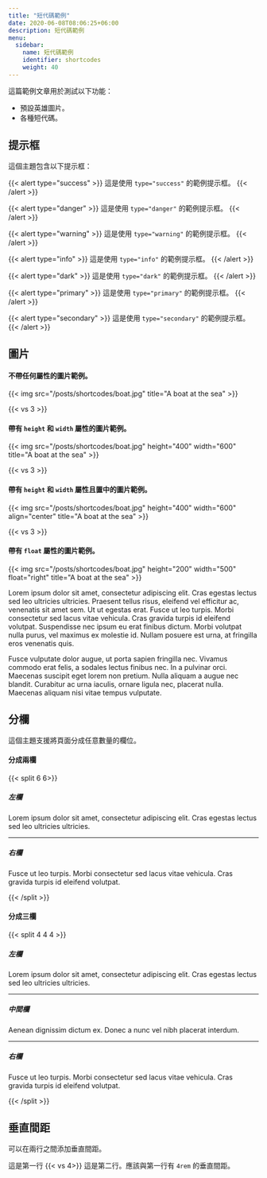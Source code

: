 ```yaml
---
title: "短代碼範例"
date: 2020-06-08T08:06:25+06:00
description: 短代碼範例
menu:
  sidebar:
    name: 短代碼範例
    identifier: shortcodes
    weight: 40
---
```


這篇範例文章用於測試以下功能：

- 預設英雄圖片。
- 各種短代碼。

## 提示框

這個主題包含以下提示框：

{{< alert type="success" >}}
這是使用 `type="success"` 的範例提示框。
{{< /alert >}}

{{< alert type="danger" >}}
這是使用 `type="danger"` 的範例提示框。
{{< /alert >}}

{{< alert type="warning" >}}
這是使用 `type="warning"` 的範例提示框。
{{< /alert >}}

{{< alert type="info" >}}
這是使用 `type="info"` 的範例提示框。
{{< /alert >}}

{{< alert type="dark" >}}
這是使用 `type="dark"` 的範例提示框。
{{< /alert >}}

{{< alert type="primary" >}}
這是使用 `type="primary"` 的範例提示框。
{{< /alert >}}

{{< alert type="secondary" >}}
這是使用 `type="secondary"` 的範例提示框。
{{< /alert >}}

## 圖片

#### 不帶任何屬性的圖片範例。

{{< img src="/posts/shortcodes/boat.jpg" title="A boat at the sea" >}}

{{< vs 3 >}}

#### 帶有 `height` 和 `width` 屬性的圖片範例。

{{< img src="/posts/shortcodes/boat.jpg" height="400" width="600" title="A boat at the sea" >}}

{{< vs 3 >}}

#### 帶有 `height` 和 `width` 屬性且置中的圖片範例。

{{< img src="/posts/shortcodes/boat.jpg" height="400" width="600" align="center" title="A boat at the sea" >}}

{{< vs 3 >}}

#### 帶有 `float` 屬性的圖片範例。

{{< img src="/posts/shortcodes/boat.jpg" height="200" width="500" float="right" title="A boat at the sea" >}}

Lorem ipsum dolor sit amet, consectetur adipiscing elit. Cras egestas lectus sed leo ultricies ultricies. Praesent tellus risus, eleifend vel efficitur ac, venenatis sit amet sem. Ut ut egestas erat. Fusce ut leo turpis. Morbi consectetur sed lacus vitae vehicula. Cras gravida turpis id eleifend volutpat. Suspendisse nec ipsum eu erat finibus dictum. Morbi volutpat nulla purus, vel maximus ex molestie id. Nullam posuere est urna, at fringilla eros venenatis quis.

Fusce vulputate dolor augue, ut porta sapien fringilla nec. Vivamus commodo erat felis, a sodales lectus finibus nec. In a pulvinar orci. Maecenas suscipit eget lorem non pretium. Nulla aliquam a augue nec blandit. Curabitur ac urna iaculis, ornare ligula nec, placerat nulla. Maecenas aliquam nisi vitae tempus vulputate.

## 分欄

這個主題支援將頁面分成任意數量的欄位。

#### 分成兩欄

{{< split 6 6>}}

##### 左欄

Lorem ipsum dolor sit amet, consectetur adipiscing elit. Cras egestas lectus sed leo ultricies ultricies.

---

##### 右欄

Fusce ut leo turpis. Morbi consectetur sed lacus vitae vehicula. Cras gravida turpis id eleifend volutpat.

{{< /split >}}

#### 分成三欄

{{< split 4 4 4 >}}

##### 左欄

Lorem ipsum dolor sit amet, consectetur adipiscing elit. Cras egestas lectus sed leo ultricies ultricies.

---

##### 中間欄

Aenean dignissim dictum ex. Donec a nunc vel nibh placerat interdum. 

---

##### 右欄

Fusce ut leo turpis. Morbi consectetur sed lacus vitae vehicula. Cras gravida turpis id eleifend volutpat.

{{< /split >}}

## 垂直間距

可以在兩行之間添加垂直間距。

這是第一行
{{< vs 4>}}
這是第二行。應該與第一行有 `4rem` 的垂直間距。